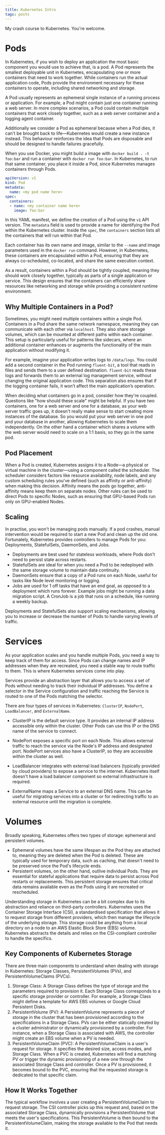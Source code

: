 ```yaml
---
title: Kubernetes Intro
tags: posts
---
```


My crash course to Kubernetes.
You're welcome.

# Pods 
In Kubernetes, if you wish to deploy an application the most basic component you would use to achieve that, is a pod. A Pod represents the smallest deployable unit in Kubernetes, encapsulating one or more containers that need to work together. While containers run the actual application code, Pods provide the environment necessary for these containers to operate, including shared networking and storage.

A Pod usually represents an ephemeral single instance of a running process or application. For example, a Pod might contain just one container running a web server. In more complex scenarios, a Pod could contain multiple containers that work closely together, such as a web server container and a logging agent container. 

Additionally we consider a Pod as ephemeral because when a Pod dies, it can't be brought back to life—Kubernetes would create a new instance instead. This behaviour reinforces the idea that Pods are disposable and should be designed to handle failures gracefully.

When you use Docker, you might build a image with `docker build . -t foo:bar` and run a container with `docker run foo:bar`. In Kubernetes, to run that same container, you place it inside a Pod, since Kubernetes manages containers through Pods.

```yaml
apiVersion: v1
kind: Pod
metadata:
  name: <my pod name here> 
spec:
  containers:
  - name: <my container name here> 
    image: foo:bar
```

In this YAML manifest, we define the creation of a Pod using the `v1` API version. The `metadata` field is used to provide a name for identifying the Pod within the Kubernetes cluster. Inside the `spec`, the `containers` section lists all the containers that will run within that Pod.

Each container has its own name and image, similar to the `--name` and image parameters used in the `docker run` command. However, in Kubernetes, these containers are encapsulated within a Pod, ensuring that they are always co-scheduled, co-located, and share the same execution context.

As a result, containers within a Pod should be tightly coupled, meaning they should work closely together, typically as parts of a single application or service. This design ensures that the containers can efficiently share resources like networking and storage while providing a consistent runtime environment.

## Why Multiple Containers in a Pod?
Sometimes, you might need multiple containers within a single Pod. Containers in a Pod share the same network namespace, meaning they can communicate with each other via `localhost`. They also share storage volumes, which can be mounted at different paths within each container. This setup is particularly useful for patterns like sidecars, where an additional container enhances or augments the functionality of the main application without modifying it.

For example, imagine your application writes logs to `/data/logs`. You could add a second container in the Pod running `fluent-bit`, a tool that reads in files and sends them to a user defined destination. `fluent-bit` reads these logs and forwards them to an external log management service, without changing the original application code. This separation also ensures that if the logging container fails, it won’t affect the main application’s operation.

When deciding what containers go in a pod, consider how they're coupled. Questions like "how should these scale" might be helpful. If you have two containers, one for a web server and one for a database, as your web server traffic goes up, it doesn't really make sense to start creating more instances of the database. So you would put your web server in one pod and your database in another, allowing Kubernetes to scale them independently. On the other hand a container which shares a volume with the web server would need to scale on a 1:1 basis, so they go in the same pod.

## Pod Placement
When a Pod is created, Kubernetes assigns it to a Node—a physical or virtual machine in the cluster—using a component called the scheduler. The scheduler considers factors like resource availability, node labels, and any custom scheduling rules you’ve defined (such as affinity or anti-affinity) when making this decision. Affinity means the pods go together, anti-affinity means keep them on separate nodes. Other rules can be used to direct Pods to specific Nodes, such as ensuring that GPU-based Pods run only on GPU-enabled Nodes.

## Scaling
In practise,  you won't be managing pods manually. If a pod crashes, manual intervention would be required to start a new Pod and clean up the old one. Fortunately, Kubernetes provides controllers to manage Pods for you: Deployments, StatefulSets, DaemonSets, and Jobs.
- Deployments are best used for stateless workloads, where Pods don't need to persist state across restarts. 
- StatefulSets are ideal for when you need a Pod to be redeployed with the same storage volume to maintain data continuity.
- DaemonSets ensure that a copy of a Pod runs on each Node, useful for tasks like Node level monitoring or logging.
- Jobs are used for 1 off tasks that have an end goal, as opposed to a deployment which runs forever. Example jobs might be running a data migration script. A CronJob is a job that runs on a schedule, like running a weekly backup.

Deployments and StatefulSets also support scaling mechanisms, allowing you to increase or decrease the number of Pods to handle varying levels of traffic.

# Services
As your application scales and you handle multiple Pods, you need a way to keep track of them for access. Since Pods can change names and IP addresses when they are recreated, you need a stable way to route traffic to them. This is where Kubernetes services come into play.

Services provide an abstraction layer that allows you to access a set of Pods without needing to track their individual IP addresses. You define a selector in the Service configuration and traffic reaching the Service is routed to one of the Pods matching the selector.

There are four types of services in Kubernetes: `ClusterIP`, `NodePort`, `LoadBalancer`, and `ExternalName`.

- ClusterIP is the default service type. It provides an internal IP address accessible only within the cluster. Other Pods can use this IP or the DNS name of the service to connect.

- NodePort exposes a specific port on each Node. This allows external traffic to reach the service via the Node's IP address and designated port. NodePort services also have a ClusterIP, so they are accessible within the cluster as well.

- LoadBalancer integrates with external load balancers (typically provided by cloud providers) to expose a service to the internet. Kubernetes itself doesn't have a load balancer component so external infrastructure is required.

- ExternalName maps a Service to an external DNS name. This can be useful for migrating services into a cluster or for redirecting traffic to an external resource until the migration is complete.

# Volumes
Broadly speaking, Kubernetes offers two types of storage: ephemeral and persistent volumes.
- Ephemeral volumes have the same lifespan as the Pod they are attached to, meaning they are deleted when the Pod is deleted. These are typically used for temporary data, such as caching, that doesn't need to be preserved once the Pod's lifecycle ends.
- Persistent volumes, on the other hand, outlive individual Pods. They are essential for stateful applications that require data to persist across Pod restarts or replacements. This persistent storage ensures that critical data remains available even as the Pods using it are recreated or rescheduled.

Understanding storage in Kubernetes can be a bit complex due to its abstraction and reliance on third-party controllers. Kubernetes uses the Container Storage Interface (CSI), a standardised specification that allows it to request storage from different providers, which then manage the lifecycle of the underlying storage. This storage could be anything from a local directory on a node to an AWS Elastic Block Store (EBS) volume. Kubernetes abstracts the details and relies on the CSI-compliant controller to handle the specifics.

## Key Components of Kubernetes Storage

There are three main components to understand when dealing with storage in Kubernetes: Storage Classes, PersistentVolumes (PVs), and PersistentVolumeClaims (PVCs).
1. Storage Class: A Storage Class defines the type of storage and the parameters required to provision it. Each Storage Class corresponds to a specific storage provider or controller. For example, a Storage Class might define a template for AWS EBS volumes or Google Cloud Persistent Disks.
2. PersistentVolume (PV): A PersistentVolume represents a piece of storage in the cluster that has been provisioned according to the specifications in a Storage Class. PVs can be either statically created by a cluster administrator or dynamically provisioned by a controller. For instance, when a Storage Class is associated with AWS, the controller might create an EBS volume when a PV is needed.
3. PersistentVolumeClaim (PVC): A PersistentVolumeClaim is a user's request for storage. It specifies the desired size, access modes, and Storage Class. When a PVC is created, Kubernetes will find a matching PV or trigger the dynamic provisioning of a new one through the associated Storage Class and controller. Once a PV is provisioned, it becomes bound to the PVC, ensuring that the requested storage is dedicated to that specific claim.

## How It Works Together
The typical workflow involves a user creating a PersistentVolumeClaim to request storage. The CSI controller picks up this request and, based on the associated Storage Class, dynamically provisions a PersistentVolume that meets the user's specifications. This PersistentVolume is then bound to the PersistentVolumeClaim, making the storage available to the Pod that needs it.